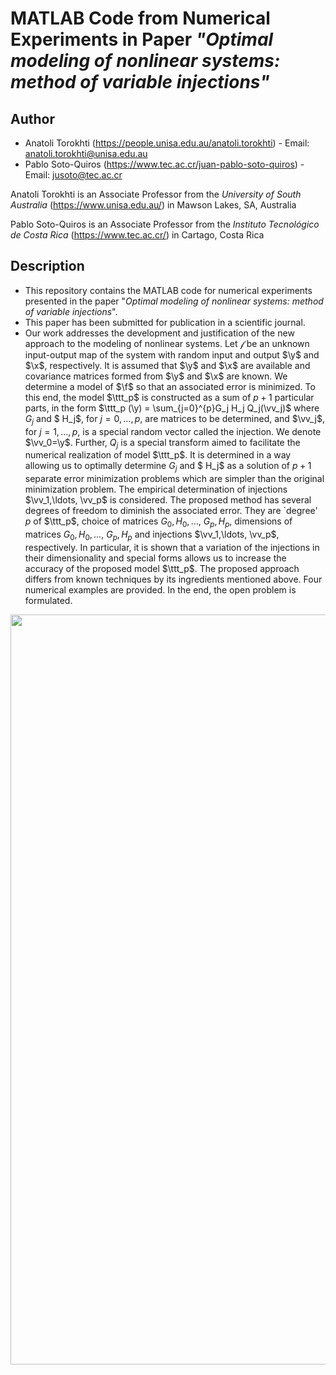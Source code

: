 # MATLAB Code from Numerical Experiments in Paper *"Optimal modeling of nonlinear systems: method of variable injections"*

## Author

* Anatoli Torokhti (https://people.unisa.edu.au/anatoli.torokhti) - Email: anatoli.torokhti@unisa.edu.au
* Pablo Soto-Quiros (https://www.tec.ac.cr/juan-pablo-soto-quiros) - Email: jusoto@tec.ac.cr

Anatoli Torokhti is an Associate Professor from the *University of South Australia* (https://www.unisa.edu.au/) in Mawson Lakes, SA, Australia

Pablo Soto-Quiros is an Associate Professor from the *Instituto Tecnológico de Costa Rica* (https://www.tec.ac.cr/) in Cartago, Costa Rica


## Description

* This repository contains the MATLAB code for numerical experiments presented in the paper "*Optimal modeling of nonlinear systems: method of variable injections*". 
* This paper has been submitted for publication in a scientific journal. 
* Our work addresses the development and justification of the new approach to the modeling of nonlinear systems. Let $\mathcal{f}$ be  an unknown  input-output map of the system with random input and output $\y$ and $\x$, respectively. It is assumed that  $\y$ and $\x$  are available and covariance matrices formed from $\y$ and $\x$ are known. We  determine a model of $\f$  so that an associated error is minimized. To this end,  the model $\ttt_p$ is constructed as a sum of $p+1$ particular parts, in the form $\ttt_p (\y) = \sum_{j=0}^{p}G_j H_j Q_j(\vv_j)$ where $G_j$ and $ H_j$, for $j=0,\ldots, p$,  are matrices to be determined, and $\vv_j$, for $j=1,\ldots,p$, is a special  random vector  called the injection. We denote $\vv_0=\y$. Further, $Q_j$ is a special transform aimed to facilitate the numerical realization of  model $\ttt_p$. It is determined in a way allowing us to optimally determine $G_j$ and $ H_j$ as a solution of $p+1$ separate error minimization problems which are simpler than the original minimization problem. The empirical determination of injections $\vv_1,\ldots, \vv_p$ is considered. The proposed method has several degrees of freedom to diminish the associated error. They are `degree' $p$ of $\ttt_p$, choice of matrices $G_0, H_0, \ldots,$ $G_p, H_p$, dimensions of   matrices $G_0, H_0, \ldots,$ $G_p, H_p$ and injections $\vv_1,\ldots, \vv_p$, respectively.  In particular, it is shown that a variation of the injections in their dimensionality and special forms allows us to increase  the accuracy  of  the proposed model $\ttt_p$. The proposed approach differs from known techniques by its ingredients mentioned above. Four numerical examples are provided. In the end, the open problem is formulated.


<p align="center"><img width="1200" src="https://github.com/jusotoTEC/multifiltering_transform/blob/main/img/img1.png"></p>
